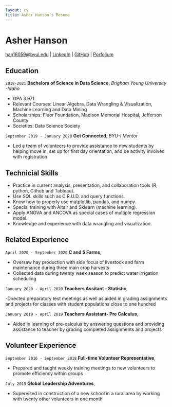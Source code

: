 ```yaml
---
layout: cv
title: Asher Hanson's Resume
---
```

# Asher Hanson



<div id="webaddress">
<a href="han16059@byui.edu">han16059@byui.edu</a>
| <a href="https://www.linkedin.com/in/asher-hanson5525">LinkedIn</a>
| <a href="https://github.com/byuids-resumes">GitHub</a>
| <a href="https://portfolium.com/AsherHanson">Porfolium</a>
</div>

<!-- https://www.monique.tech/the-art-of-markdown -->

## Education

`2018-2021`
__Bachelors of Science in Data Science__,
*Brigham Young University -Idaho*

- GPA 3.971
- Relevant Courses: Linear Algebra, Data Wrangling & Visualization, Machine Learning and Data Mining
- Scholarships: Fluor Foundation, Madison Memorial Hospital, Jefferson County
- Societies: Data Science Society

`September 2019 - January 2020`
__Get Connected__, 
*BYU-I Mentor*

- Led a team of volunteers to provide assistance to new students by helping move in, set up for first day orientation, and be activity involved with registration

## Technicial Skills

- Practice in current analysis, presentation, and collaboration tools (R, python, Github and Tableau).
- Use SQL skills such as C.R.U.D. and query functions.
- Know how to properly use matplotlib, pandas, and numpy.
- Special training with Altair and Sklearn (machine learning).
- Apply ANOVA and ANCOVA as special cases of multiple regression model.
- Knowledge and experience with data wrangling and visualization.

## Related Experience

`April 2020 - September 2020`
__C and S Farms__,

- Oversaw hay production with side focus of livestock and farm maintenance during three main crop harvests
- Collected data during twenty week season to predict water irrigation scheduling

`January 2020 - April 2020`
__Teachers Assitant - Statistic__, 

-Directed preparatory test meetings as well as aided in grading assignments and projects for classes with student populations close to one hundred

`January 2019 - April 2019`
__Teachers Assistant- Pre Calculus__, 

- Aided in learning of pre-calculus by answering questions and providing assistance to teacher by grading completed assignments and projects

## Volunteer Experience

`September 2016 - September 2018`
__Full-time Volunteer Representative__,

- Prepared and taught weekly training meetings to new volunteers to promote efficiency within groups

`July 2015`
__Global Leadership Adventures__,

- Supervised in construction of a new school in a rural area by working with twenty other volunteers in one month



<!-- ### Footer

Last updated: May 2013 -->


